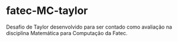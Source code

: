 # fatec-MC-taylor
Desafio de Taylor desenvolvido para ser contado como avaliação na disciplina Matemática para Computação da Fatec.
